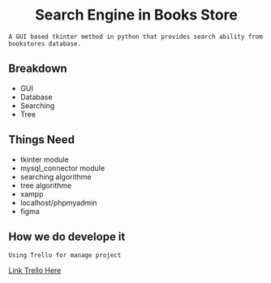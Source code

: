 <h1 align="center">Search Engine in Books Store</h2>

```
A GUI based tkinter method in python that provides search ability from bookstores database.
```

## Breakdown
- GUI
- Database
- Searching
- Tree

## Things Need
- tkinter module
- mysql_connector module
- searching algorithme
- tree algorithme
- xampp
- localhost/phpmyadmin
- figma

## How we do develope it
```
Using Trello for manage project
```
[Link Trello Here](https://trello.com/b/Lj6dqmsU/final-project)
